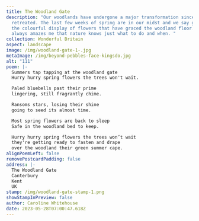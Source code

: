 ```yaml
---
title: The Woodland Gate
description: "Our woodlands have undergone a major transformation since winter
  retreated. The last few weeks of spring are in our midst and we say goodbye to
  the colourful display of flowers that have graced the woodland floor. It
  always amazes me that nature knows just what to do and when. "
collection: Wonderful Britain
aspect: landscape
image: /img/woodland-gate-1-.jpg
metaImage: /img/beyond-pebbles-face-kingsdo.jpg
alt: "111"
poem: |-
  Summers tap tapping at the woodland gate
  Hurry hurry spring flowers the trees won't wait.

  Paled bluebells past their prime
  lingering, still fragrantly chime.

  Ransoms stars, losing their shine 
  going to seed its almost time.

  Most spring flowers are back to sleep
  Safe in the woodland bed to keep.

  Hurry hurry spring flowers the trees won’t wait
  they're getting ready to fasten and drape 
  over the woodland their green summer cape.
alignPoemLeft: false
removePostcardPadding: false
address: |-
  The Woodland Gate
  Canterbury
  Kent
  UK
stamp: /img/woodland-gate-stamp-1.png
showStampInPreview: false
author: Caroline Whitehouse
date: 2023-05-28T07:00:47.618Z
---
```

